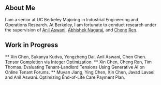 ## About Me

I am a senior at UC Berkeley Majoring in Industrial Engineering and Operations Research. At Berkeley, I am fortunate to conduct research under the supervision of [Anil Aswani](https://vcresearch.berkeley.edu/faculty/anil-aswani), [Abhishek Nagaraj](https://www.abhishekn.com), and [Cheng Ren](https://www.albany.edu/ssw/faculty/cheng-ren).

## Work in Progress
** Xin Chen, Sukanya Kudva, Yongzheng Dai, Anil Aswani, Chen Chen. [Tensor Completion via Integer Optimization](https://arxiv.org/abs/2402.05141).
** Xin Chen, Cheng Ren, Tim Thomas. Evaluating Tenant-Landlord Tensions Using Generative AI on Online Tenant Forums.
** Muyan Jiang, Ying Chen, Xin Chen, Javad Lavaei and Anil Aswani. Optimizing End-of-Life Care Payment Plan.
